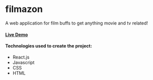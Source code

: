 # filmazon
A web application for film buffs to get anything movie and tv related!

#### [Live Demo](https://filmazon-tn.netlify.app/)

#### Technologies used to create the project:
* React.js
* Javascript
* CSS
* HTML
